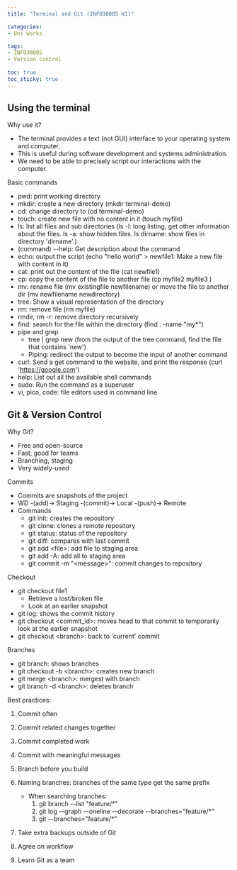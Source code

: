 ```yaml
---
title: "Terminal and Git (INFO30005 W1)"

categories: 
- Uni works

tags:
- INFO30005
- Version control
  
toc: true
toc_sticky: true
---
```


## Using the terminal

Why use it?

- The terminal provides a text (not GUI) interface to your operating system and computer.
- This is useful during software development and systems administration.
- We need to be able to precisely script our interactions with the computer.

Basic commands

- pwd: print working directory
- mkdir: create a new directory (mkdir terminal-demo)
- cd: change directory to (cd terminal-demo)
- touch: create new file with no content in it (touch myfile)
- ls: list all files and sub directories (ls -l: long listing, get other information about the files. ls -a: show hidden files. ls dirname: show files in directory 'dirname'.)
- (command) --help: Get description about the command
- echo: output the script (echo "hello world" > newfile1: Make a new file with content in it)
- cat: print out the content of the file (cat newfile1)
- cp: copy the content of the file to another file (cp myfile2 myfile3 )
- mv: rename file (mv existingfile newfilename) or move the file to another dir (mv newfilename newdirectory)
- tree: Show a visual representation of the directory
- rm: remove file (rm myfile)
- rmdir, rm -r: remove directory recursively
- find: search for the file within the directory (find . -name "my*")
- pipe and grep
  - tree | grep new (from the output of the tree command, find the file that contains 'new')
  - Piping: redirect the output to become the input of another command
- curl: Send a get command to the website, and print the response (curl 'https://google.com')
- help: List out all the available shell commands
- sudo: Run the command as a superuser
- vi, pico, code: file editors used in command line

## Git & Version Control

Why Git?

- Free and open-source
- Fast, good for teams
- Branching, staging
- Very widely-used

Commits

- Commits are snapshots of the project
- WD -(add)-> Staging -(commit)-> Local -(push)-> Remote
- Commands
  - git init: creates the repository
  - git clone: clones a remote repository
  - git status: status of the repository
  - git diff: compares with last commit
  - git add \<file>: add file to staging area
  - git add -A: add all to staging area
  - git commit -m "\<message>": commit changes to repository

Checkout

- git checkout file1
  - Retrieve a lost/broken file
  - Look at an earlier snapshot
- git log: shows the commit history
- git checkout \<commit_id>: moves head to that commit to temporarily look at the earlier snapshot
- git checkout \<branch>: back to 'current' commit

Branches

- git branch: shows branches
- git checkout -b \<branch>: creates new branch
- git merge \<branch>: mergest with branch
- git branch -d \<branch>: deletes branch

Best practices:

1. Commit often
2. Commit related changes together
3. Commit completed work
4. Commit with meaningful messages
5. Branch before you build
6. Naming branches: branches of the same type get the same prefix
   - When searching branches:
      1. git branch --list "feature/\*"
      2. git log --graph --oneline --decorate --branches="feature/\*"
      3. git --branches="feature/\*"

7. Take extra backups outside of Git
8. Agree on workflow
9. Learn Git as a team
